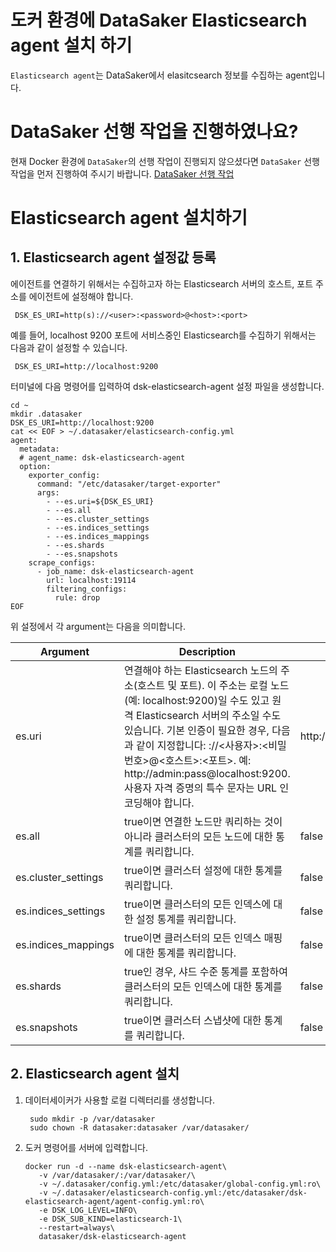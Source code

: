 # 도커 환경에 DataSaker Elasticsearch agent 설치 하기

`Elasticsearch agent`는 DataSaker에서 elasitcsearch 정보를 수집하는 agent입니다.

# DataSaker 선행 작업을 진행하였나요?

현재 Docker 환경에 `DataSaker`의 선행 작업이 진행되지 않으셨다면 `DataSaker` 선행 작업을 먼저 진행하여 주시기 바랍니다. [DataSaker 선행 작업](${PREPARATION_MANUAL_KR})

# Elasticsearch agent 설치하기

## 1. Elasticsearch agent 설정값 등록

에이전트를 연결하기 위해서는 수집하고자 하는 Elasticsearch 서버의 호스트, 포트 주소를 에이전트에 설정해야 합니다.

   ```shell
    DSK_ES_URI=http(s)://<user>:<password>@<host>:<port>
   ```

예를 들어, localhost 9200 포트에 서비스중인 Elasticsearch를 수집하기 위해서는 다음과 같이 설정할 수 있습니다.

   ```shell
    DSK_ES_URI=http://localhost:9200
   ```

터미널에 다음 명령어를 입력하여 dsk-elasticsearch-agent 설정 파일을 생성합니다.

```shell
cd ~
mkdir .datasaker
DSK_ES_URI=http://localhost:9200
cat << EOF > ~/.datasaker/elasticsearch-config.yml
agent:
  metadata:
  # agent_name: dsk-elasticsearch-agent
  option:
    exporter_config:
      command: "/etc/datasaker/target-exporter"
      args:
        - --es.uri=${DSK_ES_URI}
        - --es.all
        - --es.cluster_settings
        - --es.indices_settings
        - --es.indices_mappings
        - --es.shards
        - --es.snapshots
    scrape_configs:
      - job_name: dsk-elasticsearch-agent
        url: localhost:19114
        filtering_configs:
          rule: drop
EOF
```

위 설정에서 각 argument는 다음을 의미합니다.

| Argument                | Description                                                                                                                                                                                                                                                                                                                                                                      | Default               |
|-------------------------|----------------------------------------------------------------------------------------------------------------------------------------------------------------------------------------------------------------------------------------------------------------------------------------------------------------------------------------------------------------------------------|-----------------------|
| es.uri                  | 연결해야 하는 Elasticsearch 노드의 주소(호스트 및 포트). 이 주소는 로컬 노드(예: localhost:9200)일 수도 있고 원격 Elasticsearch 서버의 주소일 수도 있습니다. 기본 인증이 필요한 경우, 다음과 같이 지정합니다: <proto>://<사용자>:<비밀번호>@<호스트>:<포트>. 예: http://admin:pass@localhost:9200. 사용자 자격 증명의 특수 문자는 URL 인코딩해야 합니다. | http://localhost:9200 |
| es.all                  | true이면 연결한 노드만 쿼리하는 것이 아니라 클러스터의 모든 노드에 대한 통계를 쿼리합니다.                                                                                                                                                                                                                                                                                      | false                 |
| es.cluster_settings     | true이면 클러스터 설정에 대한 통계를 쿼리합니다.                                                                                                                                                                                                                                                                                                                                 | false                 |
| es.indices_settings     | true이면 클러스터의 모든 인덱스에 대한 설정 통계를 쿼리합니다.                                                                                                                                                                                                                                                                                                                    | false                 |
| es.indices_mappings     | true이면 클러스터의 모든 인덱스 매핑에 대한 통계를 쿼리합니다.                                                                                                                                                                                                                                                                                                                 | false                 |
| es.shards               | true인 경우, 샤드 수준 통계를 포함하여 클러스터의 모든 인덱스에 대한 통계를 쿼리합니다.                                                                                                                                                                                                                                                                      | false                 |
| es.snapshots            | true이면 클러스터 스냅샷에 대한 통계를 쿼리합니다.                                                                                                                                                                                                                                                                                                                                | false                 |

## 2. Elasticsearch agent 설치

1. 데이터세이커가 사용할 로컬 디렉터리를 생성합니다.

   ```shell
    sudo mkdir -p /var/datasaker
    sudo chown -R datasaker:datasaker /var/datasaker/ 
   ```

2. 도커 명령어를 서버에 입력합니다.

   ```shell
   docker run -d --name dsk-elasticsearch-agent\
      -v /var/datasaker/:/var/datasaker/\
      -v ~/.datasaker/config.yml:/etc/datasaker/global-config.yml:ro\
      -v ~/.datasaker/elasticsearch-config.yml:/etc/datasaker/dsk-elasticsearch-agent/agent-config.yml:ro\
      -e DSK_LOG_LEVEL=INFO\
      -e DSK_SUB_KIND=elasticsearch-1\
      --restart=always\
      datasaker/dsk-elasticsearch-agent
   ```
